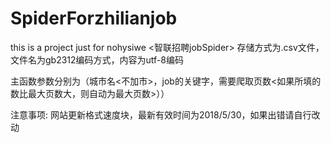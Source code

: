 # SpiderForzhilianjob
this is a project just for nohysiwe <智联招聘jobSpider>
存储方式为.csv文件，文件名为gb2312编码方式，内容为utf-8编码

主函数参数分别为（城市名<不加市>，job的关键字，需要爬取页数<如果所填的数比最大页数大，则自动为最大页数>））

注意事项:  网站更新格式速度块，最新有效时间为2018/5/30，如果出错请自行改动

